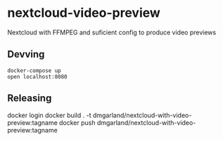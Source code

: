 # nextcloud-video-preview
Nextcloud with FFMPEG and suficient config to produce video previews

## Devving

```
docker-compose up
open localhost:8080
```

## Releasing
docker login 
docker build . -t dmgarland/nextcloud-with-video-preview:tagname
docker push dmgarland/nextcloud-with-video-preview:tagname
